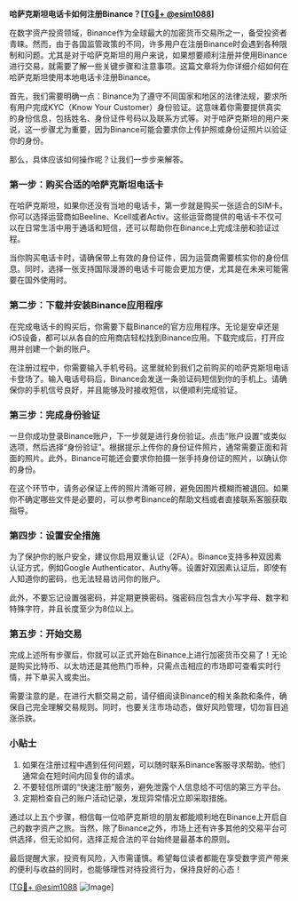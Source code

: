 **哈萨克斯坦电话卡如何注册Binance？[[TG💪+ @esim1088](https://t.me/s/esim1088)]**

在数字资产投资领域，Binance作为全球最大的加密货币交易所之一，备受投资者青睐。然而，由于各国监管政策的不同，许多用户在注册Binance时会遇到各种限制和问题。尤其是对于哈萨克斯坦的用户来说，如果想要顺利注册并使用Binance进行交易，就需要了解一些关键步骤和注意事项。这篇文章将为你详细介绍如何在哈萨克斯坦使用本地电话卡注册Binance。

首先，我们需要明确一点：Binance为了遵守不同国家和地区的法律法规，要求所有用户完成KYC（Know Your Customer）身份验证。这意味着你需要提供真实的身份信息，包括姓名、身份证件号码以及联系方式等。对于哈萨克斯坦的用户来说，这一步骤尤为重要，因为Binance可能会要求你上传护照或身份证照片以验证你的身份。

那么，具体应该如何操作呢？让我们一步步来解答。

### 第一步：购买合适的哈萨克斯坦电话卡

在哈萨克斯坦，如果你还没有当地的电话卡，第一步就是购买一张适合的SIM卡。你可以选择运营商如Beeline、Kcell或者Activ。这些运营商提供的电话卡不仅可以在日常生活中用于通话和短信，还可以帮助你在Binance上完成注册和验证过程。

当你购买电话卡时，请确保带上有效的身份证件，因为运营商需要核实你的身份信息。同时，选择一张支持国际漫游的电话卡可能会更加方便，尤其是在未来可能需要在国外使用时。

### 第二步：下载并安装Binance应用程序

在完成电话卡的购买后，你需要下载Binance的官方应用程序。无论是安卓还是iOS设备，都可以从各自的应用商店轻松找到Binance应用。下载完成后，打开应用并创建一个新的账户。

在注册过程中，你需要输入手机号码。这里就轮到我们之前购买的哈萨克斯坦电话卡登场了。输入电话号码后，Binance会发送一条验证码短信到你的手机上。请确保你的手机信号良好，并且能够及时接收短信，以便顺利完成验证。

### 第三步：完成身份验证

一旦你成功登录Binance账户，下一步就是进行身份验证。点击“账户设置”或类似选项，然后选择“身份验证”。根据提示上传你的身份证件照片，通常需要正面和背面的照片。此外，Binance可能还会要求你拍摄一张手持身份证的照片，以确认你的身份。

在这个环节中，请务必保证上传的照片清晰可辨，避免因图片模糊而被退回。如果你不确定哪些文件是必要的，可以参考Binance的帮助文档或者直接联系客服获取指导。

### 第四步：设置安全措施

为了保护你的账户安全，建议你启用双重认证（2FA）。Binance支持多种双因素认证方式，例如Google Authenticator、Authy等。设置好双因素认证后，即使有人知道你的密码，也无法轻易访问你的账户。

此外，不要忘记设置强密码，并定期更换密码。强密码应包含大小写字母、数字和特殊字符，并且长度至少为8位以上。

### 第五步：开始交易

完成上述所有步骤后，你就可以正式开始在Binance上进行加密货币交易了！无论是购买比特币、以太坊还是其他热门币种，只需点击相应的市场即可查看实时行情，并下单买入或卖出。

需要注意的是，在进行大额交易之前，请仔细阅读Binance的相关条款和条件，确保自己完全理解交易规则。同时，也要关注市场动态，做好风险管理，切勿盲目追涨杀跌。

### 小贴士

1. 如果在注册过程中遇到任何问题，可以随时联系Binance客服寻求帮助。他们通常会在短时间内回复你的请求。
2. 不要轻信所谓的“快速注册”服务，避免泄露个人信息给不可信的第三方平台。
3. 定期检查自己的账户活动记录，发现异常情况立即采取措施。

通过以上五个步骤，相信每一位哈萨克斯坦的朋友都能顺利地在Binance上开启自己的数字资产之旅。当然，除了Binance之外，市场上还有许多其他的交易平台可供选择，但无论如何，选择正规合法的平台始终是最基本的原则。

最后提醒大家，投资有风险，入市需谨慎。希望每位读者都能在享受数字资产带来的便利与收益的同时，也能够理性对待投资行为，保持良好的心态！

[[TG💪+ @esim1088](https://t.me/s/esim1088) ![Image](https://i.postimg.cc/4NQfJmqS/Snipaste-2025-05-13-00-14-12.png)]